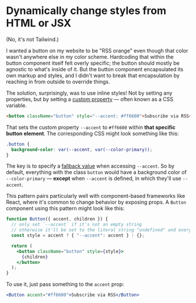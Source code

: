 # Dynamically change styles from HTML or JSX

(No, it's not Tailwind.)

I wanted a button on my website to be "RSS orange" even though that color wasn't anywhere else in my color scheme. Hardcoding that within the button component itself felt overly specific; the button should mostly be agnostic to what's inside of it. But the button component encapsulated its own markup and styles, and I didn't want to break that encapsulation by reaching in from outside to override things.

The solution, surprisingly, was to use inline styles! Not by setting any properties, but by setting a [custom property](https://developer.mozilla.org/en-US/docs/Web/CSS/Using_CSS_custom_properties) — often known as a CSS variable.

```html
<button className="button" style="--accent: #ff6600">Subscribe via RSS</button>
```

That sets the custom property `--accent` to `#ff6600` within **that specific button element**. The corresponding CSS might look something like this:

```css
.button {
  background-color: var(--accent, var(--color-primary));
}
```

The key is to specify a [fallback value](https://developer.mozilla.org/en-US/docs/Web/CSS/Using_CSS_custom_properties#custom_property_fallback_values) when accessing `--accent`. So by default, everything with the class `button` would have a background color of `--color-primary` — **except** when `--accent` is defined, in which they'll use `--accent`.

This pattern pairs particularly well with component-based frameworks like React, where it's common to change behavior by exposing props. A `Button` component using this pattern might look like this:

```jsx
function Button({ accent, children }) {
  // only set `--accent` if it's not an empty string
  // otherwise it'll be set to the literal string "undefined" and everything will break
  const style = accent ? { "--accent": accent } : {};

  return (
    <button className="button" style={style}>
      {children}
    </button>
  );
}
```

To use it, just pass something to the `accent` prop:

```jsx
<Button accent="#ff6600">Subscribe via RSS</Button>
```

